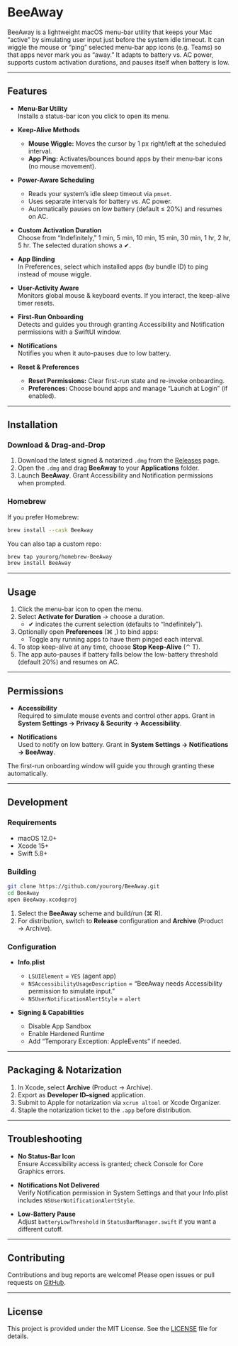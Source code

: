 # BeeAway

BeeAway is a lightweight macOS menu-bar utility that keeps your Mac “active” by simulating user input just before the system idle timeout. It can wiggle the mouse or “ping” selected menu-bar app icons (e.g. Teams) so that apps never mark you as “away.” It adapts to battery vs. AC power, supports custom activation durations, and pauses itself when battery is low.

---

## Features

- **Menu-Bar Utility**  
  Installs a status-bar icon you click to open its menu.

- **Keep-Alive Methods**  
  - **Mouse Wiggle:** Moves the cursor by 1 px right/left at the scheduled interval.  
  - **App Ping:** Activates/bounces bound apps by their menu-bar icons (no mouse movement).

- **Power-Aware Scheduling**  
  - Reads your system’s idle sleep timeout via `pmset`.  
  - Uses separate intervals for battery vs. AC power.  
  - Automatically pauses on low battery (default ≤ 20%) and resumes on AC.

- **Custom Activation Duration**  
  Choose from “Indefinitely,” 1 min, 5 min, 10 min, 15 min, 30 min, 1 hr, 2 hr, 5 hr. The selected duration shows a ✔︎.

- **App Binding**  
  In Preferences, select which installed apps (by bundle ID) to ping instead of mouse wiggle.

- **User-Activity Aware**  
  Monitors global mouse & keyboard events. If you interact, the keep-alive timer resets.

- **First-Run Onboarding**  
  Detects and guides you through granting Accessibility and Notification permissions with a SwiftUI window.

- **Notifications**  
  Notifies you when it auto-pauses due to low battery.

- **Reset & Preferences**  
  - **Reset Permissions:** Clear first-run state and re-invoke onboarding.  
  - **Preferences:** Choose bound apps and manage “Launch at Login” (if enabled).

---

## Installation

### Download & Drag-and-Drop
1. Download the latest signed & notarized `.dmg` from the [Releases](#) page.  
2. Open the `.dmg` and drag **BeeAway** to your **Applications** folder.  
3. Launch **BeeAway**. Grant Accessibility and Notification permissions when prompted.

### Homebrew
If you prefer Homebrew:
```bash
brew install --cask BeeAway
```

You can also tap a custom repo:
```bash
brew tap yourorg/homebrew-BeeAway
brew install BeeAway
```

---

## Usage

1. Click the menu-bar icon to open the menu.  
2. Select **Activate for Duration** → choose a duration.  
   - ✔︎ indicates the current selection (defaults to “Indefinitely”).  
3. Optionally open **Preferences** (⌘ ,) to bind apps:  
   - Toggle any running apps to have them pinged each interval.  
4. To stop keep-alive at any time, choose **Stop Keep-Alive** (⌃ T).  
5. The app auto-pauses if battery falls below the low-battery threshold (default 20%) and resumes on AC.

---

## Permissions

- **Accessibility**  
  Required to simulate mouse events and control other apps. Grant in **System Settings → Privacy & Security → Accessibility**.

- **Notifications**  
  Used to notify on low battery. Grant in **System Settings → Notifications → BeeAway**.

The first-run onboarding window will guide you through granting these automatically.

---

## Development

### Requirements

- macOS 12.0+  
- Xcode 15+  
- Swift 5.8+

### Building

```bash
git clone https://github.com/yourorg/BeeAway.git
cd BeeAway
open BeeAway.xcodeproj
```

1. Select the **BeeAway** scheme and build/run (⌘ R).  
2. For distribution, switch to **Release** configuration and **Archive** (Product → Archive).

### Configuration

- **Info.plist**  
  - `LSUIElement` = `YES` (agent app)  
  - `NSAccessibilityUsageDescription` = “BeeAway needs Accessibility permission to simulate input.”  
  - `NSUserNotificationAlertStyle` = `alert`

- **Signing & Capabilities**  
  - Disable App Sandbox  
  - Enable Hardened Runtime  
  - Add “Temporary Exception: AppleEvents” if needed.

---

## Packaging & Notarization

1. In Xcode, select **Archive** (Product → Archive).  
2. Export as **Developer ID–signed** application.  
3. Submit to Apple for notarization via `xcrun altool` or Xcode Organizer.  
4. Staple the notarization ticket to the `.app` before distribution.

---

## Troubleshooting

- **No Status-Bar Icon**  
  Ensure Accessibility access is granted; check Console for Core Graphics errors.

- **Notifications Not Delivered**  
  Verify Notification permission in System Settings and that your Info.plist includes `NSUserNotificationAlertStyle`.

- **Low-Battery Pause**  
  Adjust `batteryLowThreshold` in `StatusBarManager.swift` if you want a different cutoff.

---

## Contributing

Contributions and bug reports are welcome! Please open issues or pull requests on [GitHub](https://github.com/yourorg/BeeAway).

---

## License

This project is provided under the MIT License. See the [LICENSE](LICENSE) file for details.
